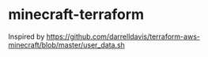 # minecraft-terraform

Inspired by <https://github.com/darrelldavis/terraform-aws-minecraft/blob/master/user_data.sh>

